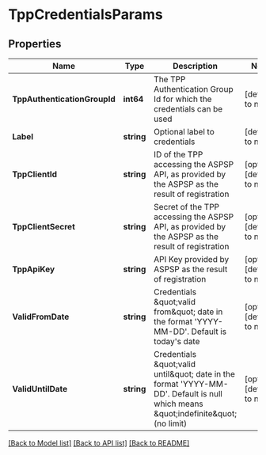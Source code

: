 # TppCredentialsParams

## Properties
Name | Type | Description | Notes
------------ | ------------- | ------------- | -------------
**TppAuthenticationGroupId** | **int64** | The TPP Authentication Group Id for which the credentials can be used | [default to null]
**Label** | **string** | Optional label to credentials | [default to null]
**TppClientId** | **string** | ID of the TPP accessing the ASPSP API, as provided by the ASPSP as the result of registration | [optional] [default to null]
**TppClientSecret** | **string** | Secret of the TPP accessing the ASPSP API, as provided by the ASPSP as the result of registration | [optional] [default to null]
**TppApiKey** | **string** | API Key provided by ASPSP  as the result of registration | [optional] [default to null]
**ValidFromDate** | **string** | Credentials \&quot;valid from\&quot; date in the format &#39;YYYY-MM-DD&#39;. Default is today&#39;s date | [optional] [default to null]
**ValidUntilDate** | **string** | Credentials \&quot;valid until\&quot; date in the format &#39;YYYY-MM-DD&#39;. Default is null which means \&quot;indefinite\&quot; (no limit) | [optional] [default to null]

[[Back to Model list]](../README.md#documentation-for-models) [[Back to API list]](../README.md#documentation-for-api-endpoints) [[Back to README]](../README.md)


